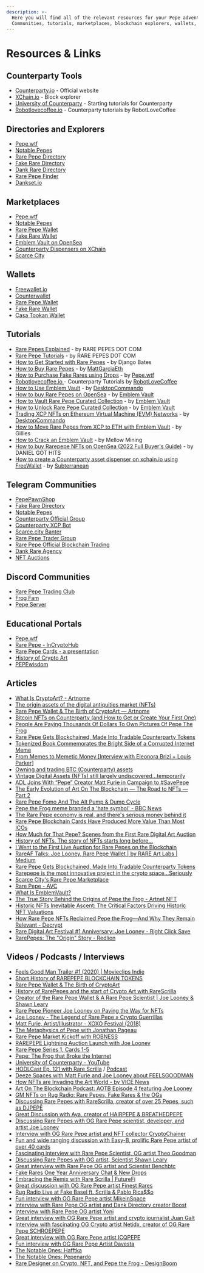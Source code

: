 ```yaml
---
description: >-
  Here you will find all of the relevant resources for your Pepe adventure.
  Communities, tutorials, marketplaces, blockchain explorers, wallets, etc...
---
```


# Resources & Links

## Counterparty Tools

* [Counterparty.io](http://www.counterparty.io) - Official website
* [XChain.io](http://www.xchain.io) - Block explorer
* [University of Counterparty](https://www.youtube.com/channel/UCoNpaXRjlY9iOBEbtPRFnnQ/videos) - Starting tutorials for Counterparty
* [Robotlovecoffee.io](https://robotlovecoffee.io/) - Counterparty tutorials by RobotLoveCoffee&#x20;

## Directories and Explorers

* [Pepe.wtf](https://pepe.wtf/)
* [Notable Pepes](https://opensea.io/collection/notablepepes)
* [Rare Pepe Directory](http://rarepepedirectory.com/)
* [Fake Rare Directory](https://fakeraredirectory.com/)
* [Dank Rare Directory](https://www.dankdirectory.io/)
* [Rare Pepe Finder](https://rarepepefinder.com/)
* [Dankset.io](https://dankset.io/)

## Marketplaces

* [Pepe.wtf](https://pepe.wtf/)
* [Notable Pepes](https://opensea.io/collection/notablepepes)
* [Rare Pepe Wallet](https://rarepepewallet.com/)
* [Fake Rare Wallet](https://fakerarewallet.com/)
* [Emblem Vault on OpenSea](https://opensea.io/collection/rare-pepe-curated)
* [Counterparty Dispensers on XChain](https://xchain.io/dispensers)
* [Scarce City](https://scarce.city/)

## Wallets

* [Freewallet.io](http://freewallet.io/)
* [Counterwallet](https://counterwallet.io/)
* [Rare Pepe Wallet](https://rarepepewallet.com/)
* [Fake Rare Wallet](https://fakerarewallet.com/)
* [Casa Tookan Wallet](https://crystalsuite.com/casa-tookan-wallet/)

## Tutorials

* [Rare Pepes Explained](https://www.youtube.com/watch?v=YkqZhhGPkIo\&list=PL\_XhCPNEKfhrSe0b7MRCGOTHwmfKpPOn7) - by RARE PEPES DOT COM
* [Rare Pepe Tutorials](https://www.youtube.com/watch?v=A3y2MiAf4\_Q\&list=PL\_XhCPNEKfhowYq0qpbo3\_nKb54K3EnPc) - by RARE PEPES DOT COM
* [How to Get Started with Rare Pepes](http://rarepepenews.com/how-to-get-rare-pepes/) - by Django Bates
* [How to Buy Rare Pepes](https://twitter.com/MattGarciaEth/status/1432725838085165072?s=20) - by [MattGarciaEth](https://twitter.com/MattGarciaEth)
* [How to Purchase Fake Rares using Drops](https://youtu.be/pjPzmjCc480) - by [Pepe.wtf](https://pepe.wtf/)
* [Robotlovecoffee.io ](https://robotlovecoffee.io/)- Counterparty Tutorials by [RobotLoveCoffee](https://twitter.com/robotlovecoffee)
* [How to Use Emblem Vault](https://desktopcommando.medium.com/how-to-use-emblemvault-14ba241ca42a) - by [DesktopCommando](https://twitter.com/DesktopCommando)
* [How to buy Rare Pepes on OpenSea](https://twitter.com/EmblemVault/status/1654556258786226176) - by [Emblem Vault](https://twitter.com/EmblemVault)
* [How to Vault Rare Pepe Curated Collection](https://youtube.com/watch?v=i1XF0PnGURs\&t=199s) - by [Emblem Vault](https://twitter.com/EmblemVault)
* [How to Unlock Rare Pepe Curated Collection](https://www.youtube.com/watch?v=COOekJYi5hA) - by [Emblem Vault](https://twitter.com/EmblemVault)
* [Trading XCP NFTs on Ethereum Virtual Machine (EVM) Networks](https://desktopcommando.medium.com/trading-xcp-nfts-on-ethereum-matic-networks-87a89101fd58) - by [DesktopCommando](https://twitter.com/DesktopCommando)
* [How to Move Rare Pepes from XCP to ETH with Emblem Vault](https://www.youtube.com/watch?v=S4gNPzLunjA\&ab\_channel=NFTgames) - by Gillies
* [How to Crack an Emblem Vault](https://www.youtube.com/watch?v=y-VEZR8e2Ro\&ab\_channel=MELLOWMINING) - by Mellow Mining
* [How to buy Rarepepe NFTs on OpenSea (2022 Full Buyer's Guide)](https://www.youtube.com/watch?v=in8dHrKRrlo\&ab\_channel=DANIELGOTHITS) - by DANIEL GOT HITS
* [How to create a Counterparty asset dispenser on xchain.io using FreeWallet](https://subterranean.medium.com/how-to-create-a-counterparty-asset-dispenser-on-xchain-io-using-freewallet-70ebe5b3e62f) - by [Subterranea](https://twitter.com/subterranean\_1)[n](https://twitter.com/subterranean\_1)

## Telegram Communities

* [PepePawnShop](https://t.me/PepePawnShop)
* [Fake Rare Directory](https://t.me/OFFICIALFAKERARES)
* [Notable Pepes](https://t.me/notablepepes)
* [Counterparty Official Group](http://www.t.me/counterparty\_XCP)
* [Counterparty XCP Bot](https://t.me/xcpchan)
* [Scarce.city Banter](https://t.me/scarce\_city)
* [Rare Pepe Trader Group](https://t.me/RarePepeTraderGroup)
* [Rare Pepe Official Blockchain Trading](https://t.me/joinchat/QJdrG2ehHAfk5lKw)
* [Dank Rare Agency](https://t.me/+75CGitiCBNszZThh)
* [NFT Auctions](https://t.me/nftauctions)

## Discord Communities

* [Rare Pepe Trading Club](https://discord.gg/Kx9DnNFtyW)
* [Frog Fam](https://discord.gg/2w73cqyP)
* [Pepe Server](https://discord.gg/pepe)

## Educational Portals

* [Pepe.wtf](https://pepe.wtf/)
* [Rare Pepe - InCryptoHub](https://incryptohub.com/nft-archaeology/rare-pepe/)
* [Rare Pepe Cards - a presentation](https://app.pitch.com/app/public/player/d6eb5ef4-1084-418f-8760-1595dbaeea99/ce288781-ca92-4c95-adad-540d59db5d52)
* [History of Crypto Art](https://ostachowski.com/about/what-is-crypto-art-or-nft-art/history-of-crypto-art/)
* [PEPEwisdom](https://pepewisdom.com/)

## Articles

* [What Is CryptoArt? - Artnome](https://www.artnome.com/news/2018/1/14/what-is-cryptoart)
* [The origin assets of the digital antiquities market (NFTs)](https://whiterabbit1111.medium.com/the-origin-digital-antiquities-market-nfts-1ea9b69c03f9)
* [Rare Pepe Wallet & The Birth of CryptoArt — Artnome](https://www.artnome.com/news/2018/1/23/rare-pepe-wallet-the-birth-of-cryptoart)
* [Bitcoin NFTs on Counterparty (and How to Get or Create Your First One)](https://bitcoin-takeover.com/bitcoin-nfts-on-counterparty-and-how-to-get-or-create-your-first-one/)
* [People Are Paying Thousands Of Dollars To Own Pictures Of Pepe The Frog](https://fivethirtyeight.com/features/pepe-the-frog-symbolism-cryptoart-blockchain/)
* [Rare Pepe Gets Blockchained, Made Into Tradable Counterparty Tokens](https://news.bitcoin.com/rare-pepe-assets-get-blockchained/)
* [Tokenized Book Commemorates the Bright Side of a Corrupted Internet Meme](https://medium.com/the-hunt-ny/this-tokenized-book-commemorates-the-bright-side-of-a-corrupted-internet-meme-f935a357fbd1)
* [From Memes to Memetic Money \[Interview with Eleonora Brizi + Louis Parker\]](https://steemit.com/art/@creativecrypto/frommemestomemeticmoneyinterviewwitheleonorabrizilouisparkeroftherarestbook-2wqhpf4a1t)
* [Owning and trading BTC (Counterparty) assets](https://whiterabbit1111.medium.com/owning-and-trading-btc-counterparty-assests-b17bb0a75a8b)
* [Vintage Digital Assets (NFTs) still largely undiscovered…temporarily](https://medium.com/@whiterabbit1111/vintage-digital-assets-nfts-still-largely-undiscovered-temporarily-ca94fcec0557)
* [ADL Joins With “Pepe” Creator Matt Furie in Campaign to #SavePepe](https://www.adl.org/news/press-releases/adl-joins-with-pepe-creator-matt-furie-in-social-media-campaign-to-savepepe#.WAkCn\_krLcs)
* [The Early Evolution of Art On The Blockchain — The Road to NFTs — Part 2](https://medium.com/kaleidoscope-xcp/the-early-evolution-of-art-on-the-blockchain-the-road-to-nfts-part-2-8233437668d4)
* [Rare Pepe Fomo And The Alt Pump & Dump Cycle](http://shitco.in/2016/10/09/rare-pepe-fomo-and-the-alt-pump-dump-cycle/)
* [Pepe the Frog meme branded a 'hate symbol' - BBC News](https://www.bbc.com/news/world-us-canada-37493165)
* [The Rare Pepe economy is real, and there's serious money behind it](https://www.dailydot.com/unclick/rare-pepe-frog-meme-economy/)
* [Rare Pepe Blockchain Cards Have Produced More Value Than Most ICOs](https://thebitcoinnews.com/rare-pepe-blockchain-cards-have-produced-more-value-than-most-icos/)
* [How Much for That Pepe? Scenes from the First Rare Digital Art Auction](https://www.theparisreview.org/blog/2018/01/23/much-pepe-scenes-first-rare-digital-art-auction/)
* [History of NFTs. The story of NFTs starts long before…](https://medium.com/ownest/history-of-nfts-faf7b772804c)
* [I Went to the First Live Auction for Rare Pepes on the Blockchain](https://www.vice.com/en/article/ev57p4/i-went-to-the-first-live-auction-for-rare-pepes-on-the-blockchain)
* [RareAF Talks: Joe Looney, Rare Pepe Wallet | by RARE Art Labs | Medium](https://medium.com/@rareartlabs/rareaf-talks-joe-looney-rare-pepe-wallet-db309924c72b)
* [Rare Pepe Gets Blockchained, Made Into Tradable Counterparty Tokens](https://news.bitcoin.com/rare-pepe-assets-get-blockchained/)
* [Rarepepe is the most innovative project in the crypto space…Seriously](https://medium.com/@coin\_and\_peace/rarepepe-is-the-most-innovative-project-in-the-crypto-space-seriously-6d6b74749687)
* [Scarce City's Rare Pepe Marketplace](https://scarce.city/blog/rare-pepe-market)
* [Rare Pepe - AVC](https://avc.com/2017/05/rare-pepe/)
* [What Is EmblemVault?](https://desktopcommando.medium.com/what-is-emblemvault-14aaaff92a20)
* [The True Story Behind the Origins of Pepe the Frog - Artnet NFT](https://news.artnet.com/buyers-guide/pepe-art-angle-transcript-2077584)
* [Historic NFTs Inevitable Ascent: The Critical Factors Driving Historic NFT Valuations](https://www.startwithnfts.com/posts/historic-nfts-inevitable-ascent-the-critical-factors-driving-historic-nft)
* [How Rare Pepe NFTs Reclaimed Pepe the Frog—And Why They Remain Relevant - Decrypt](https://decrypt.co/95528/how-rare-pepe-nfts-reclaimed-pepe-the-frog-and-why-they-remain-relevant)
* [Rare Digital Art Festival #1 Anniversary: Joe Looney - Right Click Save](https://www.rightclicksave.com/article/rare-digital-art-festival-anniversary-joe-looney)
* [RarePepes: The "Origin" Story - Redlion](https://www.redlion.news/article/rarepepes-the-origin-story)

## Videos / Podcasts / Interviews

* [Feels Good Man Trailer #1 (2020) | Movieclips Indie](https://www.youtube.com/watch?v=ZEiqZWw5vYs)
* [Short History of RAREPEPE BLOCKCHAIN TOKENS](https://www.youtube.com/watch?v=9n3JqJSLIpc)
* [Rare Pepe Wallet & The Birth of CryptoArt](https://www.youtube.com/watch?v=0MBEW2NxNJ4\&ab\_channel=DigitallyRare)
* [History of RarePepes and the start of Crypto Art with RareScrilla](https://www.youtube.com/watch?v=4pRF6OpzQaU)
* [Creator of the Rare Pepe Wallet & A Rare Pepe Scientist | Joe Looney & Shawn Leary](https://www.youtube.com/watch?v=A1y4CDOtvos\&t=1635s)
* [Rare Pepe Pioneer Joe Looney on Paving the Way for NFTs](https://www.youtube.com/watch?v=mN9JbKj5rqs)
* [Joe Looney - The Legend of Rare Pepe » Crypto Guerrillas](https://cryptoguerrillas.com/joe-looney-the-legend-of-rare-pepe/)
* [Matt Furie, Artist/Illustrator - XOXO Festival (2018)](https://www.youtube.com/watch?v=lC0YQbLWjIM\&ab\_channel=XOXOFestival)
* [The Metaphysics of Pepe with Jonathan Pageau](https://www.youtube.com/watch?v=Ixc9i1G7eew\&ab\_channel=JordanBPeterson)
* [Rare Pepe Market Kickoff with ROBNESS](https://www.youtube.com/watch?v=TieICGaIp4I)
* [RAREPEPE Lightning Auction Launch with Joe Looney](https://www.youtube.com/watch?v=Fm5ABI0Dl2o)
* [Rare Pepe Series 1, Cards 1-5](https://www.youtube.com/watch?v=rfmu5xeuyWs)
* [Pepe: The Frog that Broke the Internet](https://www.youtube.com/watch?v=lyEQCYnYbyU\&ab\_channel=ReflexCinema)
* [University of Counterparty - YouTube](https://www.youtube.com/channel/UCoNpaXRjlY9iOBEbtPRFnnQ/videos)
* [HODLCast Ep. 121 with Rare Scrilla](https://www.youtube.com/watch?v=webCJ9XOPfI\&ab\_channel=SashaHodder) / [Podcast](https://open.spotify.com/episode/6tsIGOoAeIeGK4Q44DDkeL?si=5ca3f732906a4a8d)
* [Deeze Spaces with Matt Furie and Joe Looney about FEELSGOODMAN](https://open.spotify.com/episode/7LLY16oChVmy64hCnXZhYr?si=7476abeb2cb94ba5)
* [How NFTs are Invading the Art World - by VICE News](https://youtu.be/mGlfFjcZFRE)
* [Art On The Blockchain Podcast: AOTB Episode 4 featuring Joe Looney](https://itunes.apple.com/us/podcast/art-on-the-blockchain-podcast/id1294782966?)
* [GM NFTs on Rug Radio: Rare Pepes, Fake Rares & the OGs](https://open.spotify.com/episode/75bw25EAHXmdotc78fVTos?si=e3a99dc8a0a94893)
* [Discussing Rare Pepes with RareScrilla, creator of over 25 Pepes, such as DJPEPE](https://youtu.be/5tqjhmfLlow)
* [Great Discussion with Aya, creator of HAIRPEPE & BREATHEDPEPE](https://youtu.be/RXWS\_mi2baA)
* [Discussing Rare Pepes with OG Rare Pepe scientist, developer, and artist Joe Looney](https://www.youtube.com/watch?v=fh54uwX8sKc)
* &#x20;[Interview with OG Rare Pepe artist and NFT collector CryptoChainer](https://www.youtube.com/watch?v=8YnheVjc6xQ)
* [Fun and wide ranging discussion with Easy-B, prolific Rare Pepe artist of over 40 cards](https://youtu.be/SEL23QKS\_SQ)
* [Fascinating interview with Rare Pepe Scientist, OG artist Theo Goodman](https://www.youtube.com/watch?v=jip8MfUCJt8)
* [Discussing Rare Pepes with OG artist, Scientist Shawn Leary](https://www.youtube.com/watch?v=TumwlkPPV4s)
* [Great interview with Rare Pepe OG artist and Scientist Benchbtc](https://youtu.be/HR0f9ePZjM8)
* [Fake Rares One Year Anniversary Chat & New Drops](https://twitter.com/i/spaces/1lDGLnZdgZYxm?s=20)
* [Embracing the Remix with Rare Scrilla | FutureFi](https://open.spotify.com/episode/5p9l9Sog5IQlmiMBSZ3lu1?si=CaH4J3e-TPaz0rD2UGT3zg)
* [Great discussion with OG Rare Pepe artist Finest Rares](https://youtu.be/2tm51w40BJM)
* [Rug Radio Live at Fake Basel ft. Scrilla & Pablo Rica\$$o](https://twitter.com/farokh/status/1598765019465908227)
* [Fun interview with OG Rare Pepe artist MikeinSpace](https://www.youtube.com/watch?v=Dik72DHp\_nY)
* [Interview with Rare Pepe OG artist and Dank Directory creator Boost](https://youtu.be/rRvC767N5oI)
* [Interview with Rare Pepe OG artist Yoni](https://youtu.be/tME0r5sTU94)
* [Great interview with OG Rare Pepe artist and crypto journalist Juan Galt](https://youtu.be/pDn-hEONz6Q)
* [Interview with fascinating OG Crypto artist Netidx, creator of OG Rare Pepe SCHROEPEPE](https://youtu.be/76hWsYFEMXM)
* [Great interview with OG Rare Pepe artist ICQPEPE](https://youtu.be/6g9Cqi0Uns0)
* [Fun interview with OG Rare Pepe Artist Davesta](https://youtu.be/60fJ3dITM6I)
* [The Notable Ones: Hafftka](https://twitter.com/i/spaces/1BRJjZYYpgWJw?s=20)
* [The Notable Ones: Pepenardo](https://twitter.com/i/spaces/1lDGLnMgwnMxm?s=20)
* [Rare Designer on Crypto, NFT, and Pepe the Frog - DesignBoom](https://www.designboom.com/art/interview-rare-designer-crypto-art-nft-pepe-frog-03-16-2023/)

